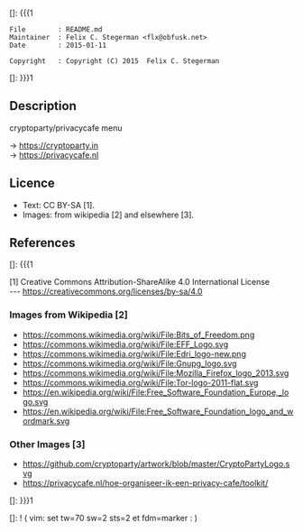 []: {{{1

    File        : README.md
    Maintainer  : Felix C. Stegerman <flx@obfusk.net>
    Date        : 2015-01-11

    Copyright   : Copyright (C) 2015  Felix C. Stegerman

[]: }}}1

## Description

  cryptoparty/privacycafe menu

  &rarr; https://cryptoparty.in
  <br/>
  &rarr; https://privacycafe.nl

## Licence

  * Text: CC BY-SA [1].
  * Images: from wikipedia [2] and elsewhere [3].

## References
[]: {{{1

  [1] Creative Commons Attribution-ShareAlike 4.0 International License
  <br/>
  --- https://creativecommons.org/licenses/by-sa/4.0

### Images from Wikipedia [2]

  * https://commons.wikimedia.org/wiki/File:Bits_of_Freedom.png
  * https://commons.wikimedia.org/wiki/File:EFF_Logo.svg
  * https://commons.wikimedia.org/wiki/File:Edri_logo-new.png
  * https://commons.wikimedia.org/wiki/File:Gnupg_logo.svg
  * https://commons.wikimedia.org/wiki/File:Mozilla_Firefox_logo_2013.svg
  * https://commons.wikimedia.org/wiki/File:Tor-logo-2011-flat.svg
  * https://en.wikipedia.org/wiki/File:Free_Software_Foundation_Europe,_logo.svg
  * https://en.wikipedia.org/wiki/File:Free_Software_Foundation_logo_and_wordmark.svg

### Other Images [3]

  * https://github.com/cryptoparty/artwork/blob/master/CryptoPartyLogo.svg
  * https://privacycafe.nl/hoe-organiseer-ik-een-privacy-cafe/toolkit/

[]: }}}1

[]: ! ( vim: set tw=70 sw=2 sts=2 et fdm=marker : )
